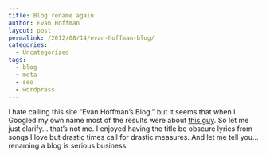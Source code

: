 ```yaml
---
title: Blog rename again
author: Evan Hoffman
layout: post
permalink: /2012/08/14/evan-hoffman-blog/
categories:
  - Uncategorized
tags:
  - blog
  - meta
  - seo
  - wordpress
---
```

I hate calling this site &#8220;Evan Hoffman&#8217;s Blog,&#8221; but it seems that when I Googled my own name most of the results were about <a href="http://newton.patch.com/articles/evan-hoffman-pleads-guilty-to-motor-vehicle-homicide-sentenced" onclick="_gaq.push(['_trackEvent', 'outbound-article', 'http://newton.patch.com/articles/evan-hoffman-pleads-guilty-to-motor-vehicle-homicide-sentenced', 'this guy']);" >this guy</a>. So let me just clarify&#8230; that&#8217;s not me. I enjoyed having the title be obscure lyrics from songs I love but drastic times call for drastic measures. And let me tell you&#8230; renaming a blog is serious business.